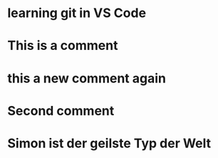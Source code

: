 # learning git in VS Code

# This is a comment

# this a new comment again

# Second comment

# Simon ist der geilste Typ der Welt
